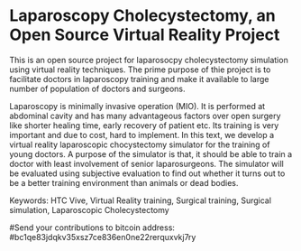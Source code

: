 # Laparoscopy Cholecystectomy, an Open Source Virtual Reality Project
This is an open source project for laparosocpy cholecystectomy simulation using virtual reality techniques. The prime purpose of thie project is to facilitate doctors in laparoscopy training and make it available to large number of population of doctors and surgeons. 

Laparoscopy is minimally invasive operation (MIO). It is performed at abdominal cavity and has many advantageous factors over open surgery like shorter healing time, early recovery of patient etc. Its training is very important and due to cost, hard to implement. In this text, we develop a virtual reality laparoscopic chocystectomy simulator for the training of young doctors. A purpose of the simulator is that, it should be able to train a doctor with least involvement of senior laparosurgeons. The simulator will be evaluated using subjective evaluation to find out whether it turns out to be a better training environment than animals or dead bodies.

Keywords: HTC Vive, Virtual Reality training, Surgical training, Surgical simulation, Laparoscopic Cholecystectomy

#Send your contributions to bitcoin address:
#bc1qe83jdqkv35xsz7ce836en0ne22rerquxvkj7ry

